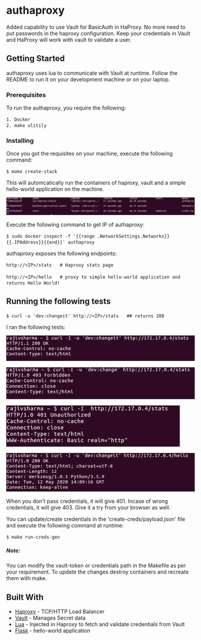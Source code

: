 # authaproxy

Added capability to use Vault for BasicAuth in HaProxy. No more need to put passwords in the haproxy configuration. Keep your credentials in Vault and HaProxy will work with vault to validate a user.

## Getting Started

authaproxy uses lua to communicate with Vault at runtime. Follow the README to run it on your development machine or on your laptop. 


### Prerequisites

To run the authaproxy, you require the following:

```
1. Docker
2. make ulitily 

```

### Installing

Once you got the requisites on your machine, execute the following command:


```
$ make create-stack
```

This will automcatically run the containers of haproxy, vault and a simple hello-world application on the machine. 


![Stats Success](/images/docker-ps.png)


Execute the following command to get IP of authaproxy:

```
$ sudo docker inspect -f '{{range .NetworkSettings.Networks}}{{.IPAddress}}{{end}}' authaproxy

```

authaproxy exposes the following endpoints:

```
http://<IP>/stats   # Haproxy stats page

http://<IP>/hello   # proxy to simple hello-world application and returns Hello World!

```

## Running the following tests


```
$ curl -u 'dev:changeit' http://<IP>/stats   ## returns 200

```

I ran the following tests:

![Stats Success](/images/success-stats.png)


![Stats Success](/images/wrong-stats.png)


![Stats Success](/images/401-stats.png)


![Stats Success](/images/hello-success.png)

When you don't pass credentials, it will give 401. Incase of wrong credentials, it will give 403. Give it a try from your browser as well.


You can update/create credentials in the 'create-creds/payload.json' file and execute the following command at runtime:

```
$ make run-creds-gen

```

##### Note: 

You can modify the vault-token or credentials path in the Makefile as per your requirement. To update the changes destroy containers and recreate them with make.


## Built With

* [Haproxy](http://www.haproxy.org/) - TCP/HTTP Load Balancer
* [Vault](https://www.vaultproject.io/) - Manages Secret data
* [Lua](https://www.lua.org/) - Injected in Haproxy to fetch and validate credentials from Vault
* [Flask](https://www.fullstackpython.com/flask.html) - hello-world application


